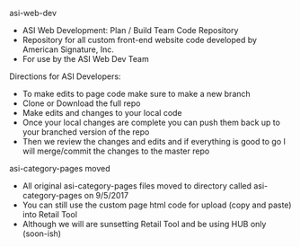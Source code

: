 asi-web-dev
- ASI Web Development: Plan / Build Team Code Repository
- Repository for all custom front-end website code developed by American Signature, Inc.
- For use by the ASI Web Dev Team

Directions for ASI Developers:
- To make edits to page code make sure to make a new branch 
- Clone or Download the full repo
- Make edits and changes to your local code
- Once your local changes are complete you can push them back up to your branched version of the repo
- Then we review the changes and edits and if everything is good to go I will merge/commit the changes to the master repo

asi-category-pages moved
- All original asi-category-pages files moved to directory called asi-category-pages on 9/5/2017
- You can still use the custom page html code for upload (copy and paste) into Retail Tool
- Although we will are sunsetting Retail Tool and be using HUB only (soon-ish)
